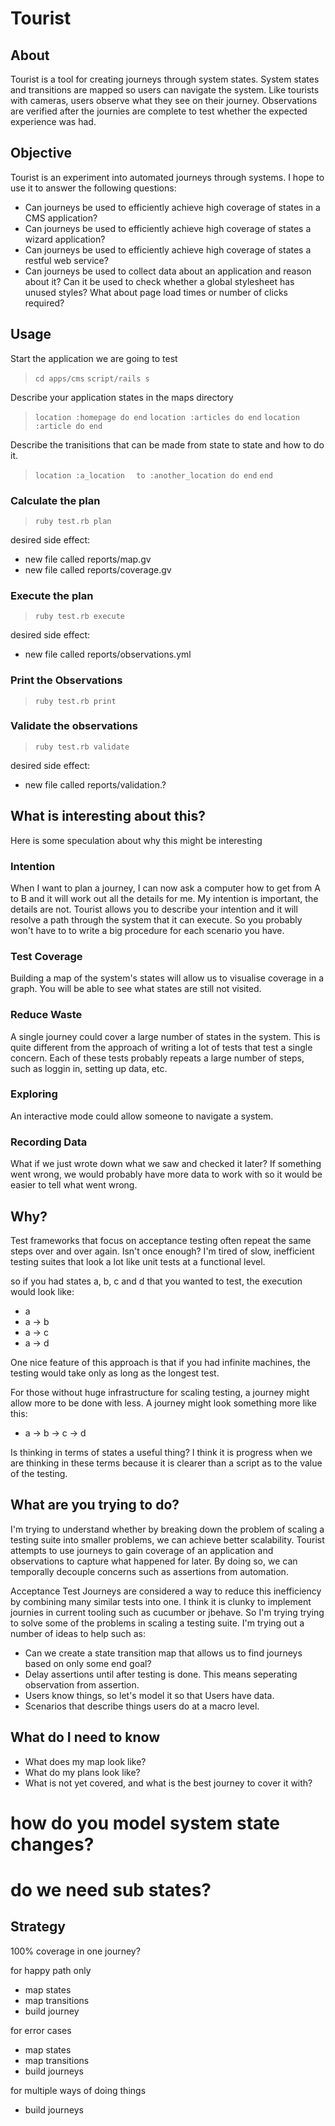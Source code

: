 # Tourist

## About

Tourist is a tool for creating journeys through system states. System states and transitions are mapped so users can navigate the system. Like tourists with cameras, users observe what they see on their journey. Observations are verified after the journies are complete to test whether the expected experience was had.

## Objective

Tourist is an experiment into automated journeys through systems. I hope to use it to answer the following questions:

* Can journeys be used to efficiently achieve high coverage of states in a CMS application?
* Can journeys be used to efficiently achieve high coverage of states a wizard application?
* Can journeys be used to efficiently achieve high coverage of states a restful web service?
* Can journeys be used to collect data about an application and reason about it? Can it be used to check whether a global stylesheet has unused styles? What about page load times or number of clicks required?

## Usage
Start the application we are going to test

>  `cd apps/cms`
>  `script/rails s`

Describe your application states in the maps directory

>  `location :homepage do end`
>  `location :articles do end`
>  `location :article do end`

Describe the tranisitions that can be made from state to state and how to do it.

>  `location :a_location`
>  `  to :another_location do end`
>  `end`

### Calculate the plan
>  `ruby test.rb plan`

desired side effect: 
* new file called reports/map.gv
* new file called reports/coverage.gv

### Execute the plan
>  `ruby test.rb execute`

desired side effect:
* new file called reports/observations.yml

### Print the Observations
>  `ruby test.rb print`

### Validate the observations
>  `ruby test.rb validate`

desired side effect:
* new file called reports/validation.?

## What is interesting about this?
Here is some speculation about why this might be interesting

### Intention
When I want to plan a journey, I can now ask a computer how to get from A to B and it will work out all the details for me. My intention is important, the details are not. Tourist allows you to describe your intention and it will resolve a path through the system that it can execute. So you probably won't have to to write a big procedure for each scenario you have.

### Test Coverage
Building a map of the system's states will allow us to visualise coverage in a graph. You will be able to see what states are still not visited.

### Reduce Waste
A single journey could cover a large number of states in the system. This is quite different from the approach of writing a lot of tests that test a single concern. Each of these tests probably repeats a large number of steps, such as loggin in, setting up data, etc.

### Exploring
An interactive mode could allow someone to navigate a system.

### Recording Data
What if we just wrote down what we saw and checked it later? If something went wrong, we would probably have more data to work with so it would be easier to tell what went wrong. 

## Why?

Test frameworks that focus on acceptance testing often repeat the same steps over and over again. Isn't once enough? I'm tired of slow, inefficient testing suites that look a lot like unit tests at a functional level.

so if you had states a, b, c and d that you wanted to test, the execution would look like:

* a
* a -> b
* a -> c
* a -> d

One nice feature of this approach is that if you had infinite machines, the testing would take only as long as the longest test.

For those without huge infrastructure for scaling testing, a journey might allow more to be done with less. A journey might look something more like this:

* a -> b -> c -> d

Is thinking in terms of states a useful thing? I think it is progress when we are thinking in these terms because it is clearer than a script as to the value of the testing.

## What are you trying to do?

I'm trying to understand whether by breaking down the problem of scaling a testing suite into smaller problems, we can achieve better scalability. Tourist attempts to use journeys to gain coverage of an application and observations to capture what happened for later. By doing so, we can temporally decouple concerns such as assertions from automation.

Acceptance Test Journeys are considered a way to reduce this inefficiency by combining many similar tests into one. I think it is clunky to implement journies in current tooling such as cucumber or jbehave. So I'm trying trying to solve some of the problems in scaling a testing suite. I'm trying out a number of ideas to help such as:

* Can we create a state transition map that allows us to find journeys based on only some end goal?
* Delay assertions until after testing is done. This means seperating observation from assertion.
* Users know things, so let's model it so that Users have data.
* Scenarios that describe things users do at a macro level.

## What do I need to know
* What does my map look like?
* What do my plans look like?
* What is not yet covered, and what is the best journey to cover it with?

# how do you model system state changes?
# do we need sub states?

## Strategy

100% coverage in one journey?

for happy path only

* map states
* map transitions
* build journey

for error cases
* map states
* map transitions
* build journeys

for multiple ways of doing things
* build journeys


